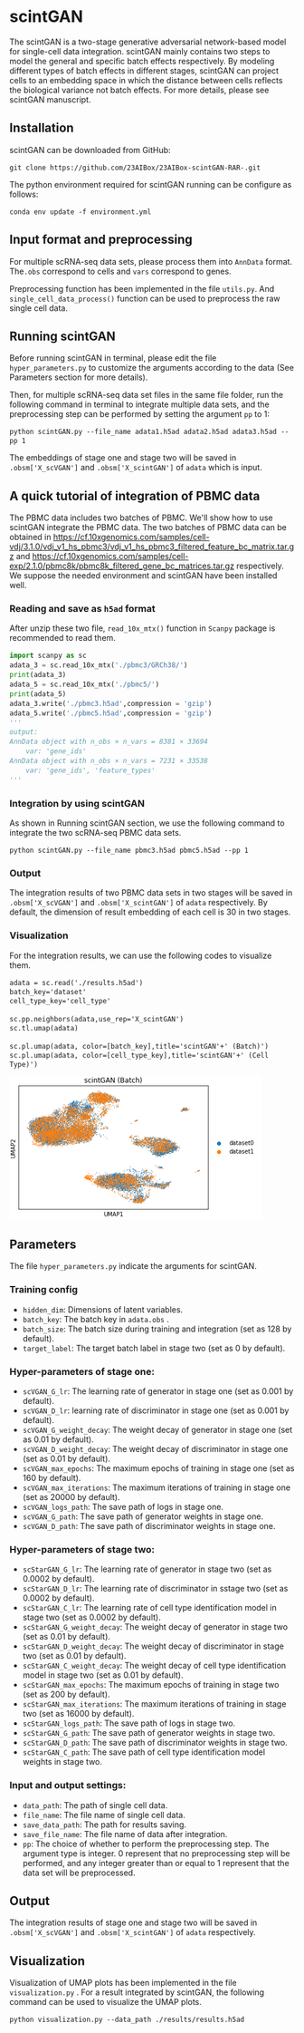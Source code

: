 # scintGAN

The scintGAN is a two-stage generative adversarial network-based model for single-cell data integration. scintGAN mainly contains two steps to model the general and specific batch effects respectively.  By modeling different types of batch effects in different stages, scintGAN can project cells to an embedding space in which the distance between cells reflects the biological variance not batch effects.  For more details, please see scintGAN manuscript.

## Installation

scintGAN can be downloaded from GitHub:

```
git clone https://github.com/23AIBox/23AIBox-scintGAN-RAR-.git
```

The python environment required for scintGAN running can be configure as follows: 

```
conda env update -f environment.yml
```


## Input format and preprocessing

For multiple scRNA-seq data sets, please process them into `AnnData` format. The`.obs` correspond to cells and `vars` correspond to genes. 

Preprocessing function has been implemented in the file `utils.py`. And `single_cell_data_process()` function can be used to preprocess the raw single cell data.

## Running scintGAN

Before running scintGAN in terminal, please edit the file `hyper_parameters.py` to customize the arguments according to the data (See Parameters section for more details).

Then, for multiple scRNA-seq data set files in the same file folder, run the following command in terminal to integrate multiple data sets, and the preprocessing step can be performed by setting the argument `pp` to 1:

```shell
python scintGAN.py --file_name adata1.h5ad adata2.h5ad adata3.h5ad --pp 1
```

The embeddings of stage one and stage two will be saved in `.obsm['X_scVGAN']` and `.obsm['X_scintGAN']` of `adata` which is input.

## A quick tutorial of integration of PBMC data 

The PBMC data includes two batches of PBMC. We'll show how to use scintGAN integrate the PBMC data. The two batches of PBMC data can be obtained in https://cf.10xgenomics.com/samples/cell-vdj/3.1.0/vdj_v1_hs_pbmc3/vdj_v1_hs_pbmc3_filtered_feature_bc_matrix.tar.gz and https://cf.10xgenomics.com/samples/cell-exp/2.1.0/pbmc8k/pbmc8k_filtered_gene_bc_matrices.tar.gz respectively. We suppose the needed environment and scintGAN have been installed well.

### Reading and save as `h5ad` format

After unzip these two file, `read_10x_mtx()` function in `Scanpy` package is recommended to read them.

```python
import scanpy as sc
adata_3 = sc.read_10x_mtx('./pbmc3/GRCh38/')
print(adata_3)
adata_5 = sc.read_10x_mtx('./pbmc5/')
print(adata_5)
adata_3.write('./pbmc3.h5ad',compression = 'gzip')
adata_5.write('./pbmc5.h5ad',compression = 'gzip')
'''
output:
AnnData object with n_obs × n_vars = 8381 × 33694
    var: 'gene_ids'
AnnData object with n_obs × n_vars = 7231 × 33538
    var: 'gene_ids', 'feature_types'
'''
```

### Integration by using scintGAN

As shown in Running scintGAN section, we use the following command to integrate the two scRNA-seq PBMC data sets.

```
python scintGAN.py --file_name pbmc3.h5ad pbmc5.h5ad --pp 1
```

### Output

The integration results of two PBMC data sets in two stages will be saved in  `.obsm['X_scVGAN']` and `.obsm['X_scintGAN']` of `adata` respectively. By default, the dimension of result embedding of each cell is 30 in two stages.

### Visualization

For the integration results, we can use the following codes to visualize them.

```
adata = sc.read('./results.h5ad')
batch_key='dataset'
cell_type_key='cell_type'

sc.pp.neighbors(adata,use_rep='X_scintGAN')
sc.tl.umap(adata)

sc.pl.umap(adata, color=[batch_key],title='scintGAN'+' (Batch)')
sc.pl.umap(adata, color=[cell_type_key],title='scintGAN'+' (Cell Type)')
```

![demo_PBMC_results](./demo_PBMC_results.png)


## Parameters

The file `hyper_parameters.py` indicate the arguments for scintGAN. 

### Training config

+ `hidden_dim`: Dimensions of latent variables.
+ `batch_key`: The batch key in `adata.obs` .
+ `batch_size`: The batch size during training and integration (set as 128 by default).
+ `target_label`: The target batch label in stage two (set as 0 by default).

### Hyper-parameters of stage one:

+ `scVGAN_G_lr`: The learning rate of generator in stage one (set as 0.001 by default).
+ `scVGAN_D_lr`: learning rate of discriminator in stage one (set as 0.001 by default).
+ `scVGAN_G_weight_decay`: The weight decay of generator in stage one (set as 0.01 by default).
+ `scVGAN_D_weight_decay`: The weight decay of discriminator in stage one (set as 0.01 by default).
+ `scVGAN_max_epochs`: The maximum epochs of training in stage one (set as 160 by default).
+ `scVGAN_max_iterations`: The maximum iterations of training in stage one (set as 20000 by default).
+ `scVGAN_logs_path`: The save path of logs in stage one.
+ `scVGAN_G_path`: The save path of generator weights in stage one.
+ `scVGAN_D_path`: The save path of discriminator weights in stage one.

### Hyper-parameters of stage two:

+ `scStarGAN_G_lr`: The learning rate of generator in stage two (set as 0.0002 by default).
+ `scStarGAN_D_lr`: The learning rate of discriminator in sstage two (set as 0.0002 by default).
+ `scStarGAN_C_lr`: The learning rate of cell type identification model in stage two (set as 0.0002 by default).
+ `scStarGAN_G_weight_decay`: The weight decay of generator in stage two (set as 0.01 by default).
+ `scStarGAN_D_weight_decay`: The weight decay of discriminator in stage two (set as 0.01 by default).
+ `scStarGAN_C_weight_decay`: The weight decay of cell type identification model in stage two (set as 0.01 by default).
+ `scStarGAN_max_epochs`: The maximum epochs of training in stage two (set as 200 by default).
+ `scStarGAN_max_iterations`: The maximum iterations of training in stage two (set as 16000 by default).
+ `scStarGAN_logs_path`: The save path of logs in stage two.
+ `scStarGAN_G_path`: The save path of generator weights in stage two.
+ `scStarGAN_D_path`: The save path of discriminator weights in stage two.
+ `scStarGAN_C_path`: The save path of cell type identification model weights in stage two.

### Input and output settings:

+ `data_path`: The path of single cell data.
+ `file_name`: The file name of single cell data.
+ `save_data_path`: The path for results saving.
+ `save_file_name`: The file name of data after integration.
+ `pp`: The choice of whether to perform the preprocessing step. The argument type is integer. 0 represent that no preprocessing step will be performed, and any integer greater than or equal to 1 represent that the data set will be preprocessed.

## Output

The integration results of stage one and stage two will be saved in  `.obsm['X_scVGAN']` and `.obsm['X_scintGAN']` of `adata` respectively.  

## Visualization

Visualization of UMAP plots has been implemented in the file `visualization.py` . For a result integrated by scintGAN,  the following command can be used to visualize the UMAP plots.

```shell
python visualization.py --data_path ./results/results.h5ad
```



